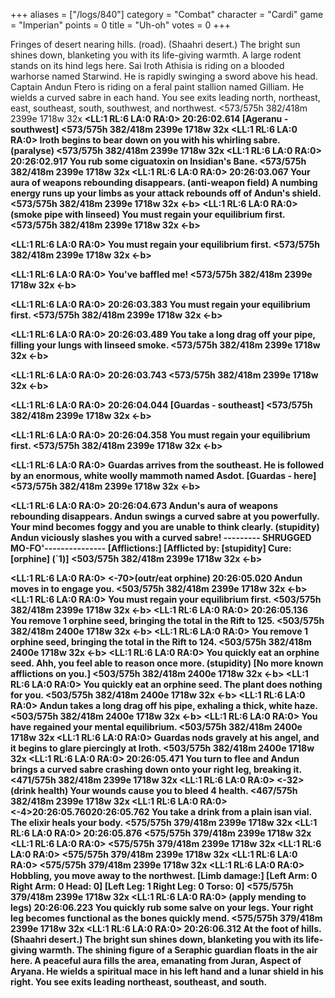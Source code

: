 +++
aliases = ["/logs/840"]
category = "Combat"
character = "Cardi"
game = "Imperian"
points = 0
title = "Uh-oh"
votes = 0
+++

Fringes of desert nearing hills. (road). (Shaahri desert.)
The bright sun shines down, blanketing you with its life-giving warmth. A large
rodent stands on its hind legs here. Sai Iroth Athisia is riding on a blooded 
warhorse named Starwind. He is rapidly swinging a sword above his head. Captain
Andun Ftero is riding on a feral paint stallion named Gilliam. He wields a 
curved sabre in each hand.
You see exits leading north, northeast, east, southeast, south, southwest, and 
northwest.
<573/575h 382/418m 2399e 1718w 32x <eb> <b> <LL:1 RL:6 LA:0 RA:0> 20:26:02.614
[Ageranu - southwest]
<573/575h 382/418m 2399e 1718w 32x <eb> <b> <LL:1 RL:6 LA:0 RA:0> 
Iroth begins to bear down on you with his whirling sabre. (paralyse)
<573/575h 382/418m 2399e 1718w 32x <eb> <b> <LL:1 RL:6 LA:0 RA:0> 20:26:02.917
You rub some ciguatoxin on Insidian's Bane.
<573/575h 382/418m 2399e 1718w 32x <eb> <b> <LL:1 RL:6 LA:0 RA:0> 20:26:03.067
Your aura of weapons rebounding disappears. (anti-weapon field)
A numbing energy runs up your limbs as your attack rebounds off of Andun's 
shield.
<573/575h 382/418m 2399e 1718w 32x <-b> <b> <LL:1 RL:6 LA:0 RA:0> (smoke pipe with linseed) 
You must regain your equilibrium first.
<573/575h 382/418m 2399e 1718w 32x <-b> <p> <b> <LL:1 RL:6 LA:0 RA:0> 
You must regain your equilibrium first.
<573/575h 382/418m 2399e 1718w 32x <-b> <p> <b> <LL:1 RL:6 LA:0 RA:0> 
You've baffled me!
<573/575h 382/418m 2399e 1718w 32x <-b> <p> <b> <LL:1 RL:6 LA:0 RA:0> 20:26:03.383
You must regain your equilibrium first.
<573/575h 382/418m 2399e 1718w 32x <-b> <p> <b> <LL:1 RL:6 LA:0 RA:0> 20:26:03.489
You take a long drag off your pipe, filling your lungs with linseed smoke.
<573/575h 382/418m 2399e 1718w 32x <-b> <p> <b> <LL:1 RL:6 LA:0 RA:0> 20:26:03.743
<573/575h 382/418m 2399e 1718w 32x <-b> <p> <b> <LL:1 RL:6 LA:0 RA:0> 20:26:04.044
[Guardas - southeast]
<573/575h 382/418m 2399e 1718w 32x <-b> <p> <b> <LL:1 RL:6 LA:0 RA:0> 20:26:04.358
You must regain your equilibrium first.
<573/575h 382/418m 2399e 1718w 32x <-b> <p> <b> <LL:1 RL:6 LA:0 RA:0> 
Guardas arrives from the southeast.
He is followed by an enormous, white woolly mammoth named Asdot.
[Guardas - here]
<573/575h 382/418m 2399e 1718w 32x <-b> <p> <b> <LL:1 RL:6 LA:0 RA:0> 20:26:04.673
Andun's aura of weapons rebounding disappears.
Andun swings a curved sabre at you powerfully.
Your mind becomes foggy and you are unable to think clearly. (stupidity)
Andun viciously slashes you with a curved sabre!
--------- SHRUGGED MO-FO'---------------
[Afflictions:]
[Afflicted by: [stupidity]  Cure: [orphine] (`1)]
<503/575h 382/418m 2399e 1718w 32x <-b> <p> <b> <LL:1 RL:6 LA:0 RA:0> <-70>(outr/eat orphine) 20:26:05.020
Andun moves in to engage you.
<503/575h 382/418m 2399e 1718w 32x <-b> <hp> <b> <LL:1 RL:6 LA:0 RA:0> 
You must regain your equilibrium first.
<503/575h 382/418m 2399e 1718w 32x <-b> <hp> <b> <LL:1 RL:6 LA:0 RA:0> 20:26:05.136
You remove 1 orphine seed, bringing the total in the Rift to 125.
<503/575h 382/418m 2400e 1718w 32x <-b> <hp> <b> <LL:1 RL:6 LA:0 RA:0> 
You remove 1 orphine seed, bringing the total in the Rift to 124.
<503/575h 382/418m 2400e 1718w 32x <-b> <hp> <b> <LL:1 RL:6 LA:0 RA:0> 
You quickly eat an orphine seed.
Ahh, you feel able to reason once more. (stupidity)
[No more known afflictions on you.]
<503/575h 382/418m 2400e 1718w 32x <-b> <hp> <b> <LL:1 RL:6 LA:0 RA:0> 
You quickly eat an orphine seed.
The plant does nothing for you.
<503/575h 382/418m 2400e 1718w 32x <-b> <hp> <b> <LL:1 RL:6 LA:0 RA:0> 
Andun takes a long drag off his pipe, exhaling a thick, white haze.
<503/575h 382/418m 2400e 1718w 32x <-b> <hp> <b> <LL:1 RL:6 LA:0 RA:0> 
You have regained your mental equilibrium.
<503/575h 382/418m 2400e 1718w 32x <eb> <hp> <b> <LL:1 RL:6 LA:0 RA:0> 
Guardas nods gravely at his angel, and it begins to glare piercingly at Iroth.
<503/575h 382/418m 2400e 1718w 32x <eb> <hp> <b> <LL:1 RL:6 LA:0 RA:0> 20:26:05.471
You turn to flee and Andun brings a curved sabre crashing down onto your right 
leg, breaking it.
<471/575h 382/418m 2399e 1718w 32x <eb> <hp> <b> <LL:1 RL:6 LA:0 RA:0> <-32>(drink health) 
Your wounds cause you to bleed 4 health.
<467/575h 382/418m 2399e 1718w 32x <eb> <hp> <b> <LL:1 RL:6 LA:0 RA:0> <-4>20:26:05.76020:26:05.762
You take a drink from a plain isan vial.
The elixir heals your body.
<575/575h 379/418m 2399e 1718w 32x <eb> <hp> <b> <LL:1 RL:6 LA:0 RA:0> 20:26:05.876
<575/575h 379/418m 2399e 1718w 32x <eb> <hp> <b> <LL:1 RL:6 LA:0 RA:0> 
<575/575h 379/418m 2399e 1718w 32x <eb> <hp> <b> <LL:1 RL:6 LA:0 RA:0> 
<575/575h 379/418m 2399e 1718w 32x <eb> <hp> <b> <LL:1 RL:6 LA:0 RA:0> 
<575/575h 379/418m 2399e 1718w 32x <eb> <hp> <b> <LL:1 RL:6 LA:0 RA:0> 
Hobbling, you move away to the northwest.
[Limb damage:]
[Left Arm: 0  Right Arm: 0  Head:  0]
[Left Leg: 1  Right Leg: 0  Torso: 0]
<575/575h 379/418m 2399e 1718w 32x <eb> <hp> <b> <LL:1 RL:6 LA:0 RA:0> (apply mending to legs) 20:26:06.223
You quickly rub some salve on your legs.
Your right leg becomes functional as the bones quickly mend.
<575/575h 379/418m 2399e 1718w 32x <eb> <hsp> <b> <LL:1 RL:6 LA:0 RA:0> 20:26:06.312
At the foot of hills. (Shaahri desert.)
The bright sun shines down, blanketing you with its life-giving warmth. The 
shining figure of a Seraphic guardian floats in the air here. A peaceful aura 
fills the area, emanating from Juran, Aspect of Aryana. He wields a spiritual 
mace in his left hand and a lunar shield in his right.
You see exits leading northeast, southeast, and south.